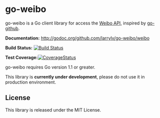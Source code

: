 go-weibo
========

go-weibo is a Go client library for access the [Weibo API][], inspired by [go-github][].

**Documentation:** <http://godoc.org/github.com/larrylv/go-weibo/weibo>

**Build Status:** [![Build Status](https://travis-ci.org/larrylv/go-weibo.png?branch=master)](https://travis-ci.org/larrylv/go-weibo)

**Test Coverage:**[![CoverageStatus](https://img.shields.io/coveralls/larrylv/go-weibo.svg)](https://coveralls.io/r/larrylv/go-weibo)

go-weibo requires Go version 1.1 or greater.

This library is __currently under development__, please do not use it in production environment.

[Weibo API]: http://open.weibo.com/wiki/%E5%BE%AE%E5%8D%9AAPI
[go-github]: https://github.com/google/go-github/


## License

This library is released under the MIT License.
